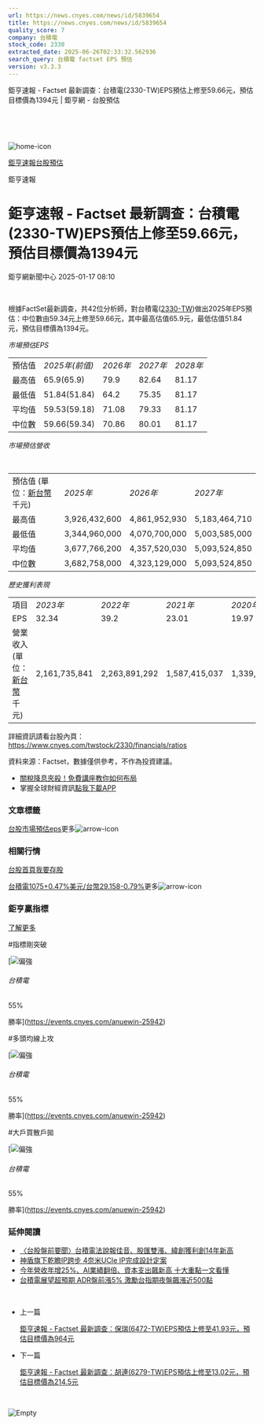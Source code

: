 ```yaml
---
url: https://news.cnyes.com/news/id/5839654
title: https://news.cnyes.com/news/id/5839654
quality_score: 7
company: 台積電
stock_code: 2330
extracted_date: 2025-06-26T02:33:32.562936
search_query: 台積電 factset EPS 預估
version: v3.3.3
---
```


鉅亨速報 - Factset 最新調查：台積電(2330-TW)EPS預估上修至59.66元，預估目標價為1394元 | 鉅亨網 - 台股預估

‌

‌

![home-icon](/assets/icons/breadCrumb/symbol-icon-home.svg)

[鉅亨速報](/news/cat/anue_live)[台股預估](/news/cat/tw_forecast)

鉅亨速報

# 鉅亨速報 - Factset 最新調查：台積電(2330-TW)EPS預估上修至59.66元，預估目標價為1394元

鉅亨網新聞中心 2025-01-17 08:10

‌

根據FactSet最新調查，共42位分析師，對台積電([2330-TW](https://www.cnyes.com/twstock/2330))做出2025年EPS預估：中位數由59.34元上修至59.66元，其中最高估值65.9元，最低估值51.84元，預估目標價為1394元。

*市場預估EPS*

|  |  |  |  |  |
| --- | --- | --- | --- | --- |
| 預估值 | *2025年(前值)* | *2026年* | *2027年* | *2028年* |
| 最高值 | 65.9(65.9) | 79.9 | 82.64 | 81.17 |
| 最低值 | 51.84(51.84) | 64.2 | 75.35 | 81.17 |
| 平均值 | 59.53(59.18) | 71.08 | 79.33 | 81.17 |
| 中位數 | 59.66(59.34) | 70.86 | 80.01 | 81.17 |

*市場預估營收*

‌

|  |  |  |  |
| --- | --- | --- | --- |
| 預估值 (單位：[新台幣](https://invest.cnyes.com/forex/detail/usdtwd)千元) | *2025年* | *2026年* | *2027年* |
| 最高值 | 3,926,432,600 | 4,861,952,930 | 5,183,464,710 |
| 最低值 | 3,344,960,000 | 4,070,700,000 | 5,003,585,000 |
| 平均值 | 3,677,766,200 | 4,357,520,030 | 5,093,524,850 |
| 中位數 | 3,682,758,000 | 4,323,129,000 | 5,093,524,850 |

*歷史獲利表現*

|  |  |  |  |  |
| --- | --- | --- | --- | --- |
| 項目 | *2023年* | *2022年* | *2021年* | *2020年* |
| EPS | 32.34 | 39.2 | 23.01 | 19.97 |
| 營業收入 (單位：[新台幣](https://invest.cnyes.com/forex/detail/usdtwd)千元) | 2,161,735,841 | 2,263,891,292 | 1,587,415,037 | 1,339,254,811 |

詳細資訊請看台股內頁：  
<https://www.cnyes.com/twstock/2330/financials/ratios>

資料來源：Factset，數據僅供參考，不作為投資建議。

* [關稅降息夾殺！免費講座教你如何布局](https://www.rsc.com.tw/Cnyes_RSC/SeminarBooking2025InvestmentOutlook.aspx?utm_source=anue&utm_medium=usstocks_end)
* 掌握全球財經資訊[點我下載APP](http://www.cnyes.com/app/?utm_source=mweb&utm_medium=HamMenuBanner&utm_campaign=fixed&utm_content=entr)

### 文章標籤

[台股](https://news.cnyes.com/tag/台股 "台股")[市場預估](https://news.cnyes.com/tag/市場預估 "市場預估")[eps](https://news.cnyes.com/tag/eps "eps")更多![arrow-icon](/assets/icons/arrows/arrow-down.svg)

### 相關行情

[台股首頁](https://www.cnyes.com/twstock)[我要存股](https://supr.link/8OHaU)

[台積電1075+0.47%](https://www.cnyes.com/twstock/2330)[美元/台幣29.158-0.79%](https://invest.cnyes.com/forex/detail/USDTWD)更多![arrow-icon](/assets/icons/arrows/arrow-down.svg)

### 鉅亨贏指標

[了解更多](https://events.cnyes.com/anuewin-25942)

#指標剛突破

[![偏強](/assets/icons/win-indicator/long.svg)

###### 台積電

55%

勝率](https://events.cnyes.com/anuewin-25942)

#多頭均線上攻

[![偏強](/assets/icons/win-indicator/long.svg)

###### 台積電

55%

勝率](https://events.cnyes.com/anuewin-25942)

#大戶買散戶拋

[![偏強](/assets/icons/win-indicator/long.svg)

###### 台積電

55%

勝率](https://events.cnyes.com/anuewin-25942)

### 延伸閱讀

* [〈台股盤前要聞〉台積電法說報佳音、股匯雙漲、緯創獲利創14年新高](/news/id/5839545)
* [神盾旗下乾瞻IP跨步 4奈米UCIe IP完成設計定案](/news/id/5839453)
* [今年營收年增25%、AI業績翻倍、資本支出飆新高 十大重點一文看懂](/news/id/5839411)
* [台積電展望超預期 ADR盤前漲5% 激勵台指期夜盤飆漲近500點](/news/id/5839378)

‌

* 上一篇

  [鉅亨速報 - Factset 最新調查：保瑞(6472-TW)EPS預估上修至41.93元，預估目標價為964元](/news/id/5840042)
* 下一篇

  [鉅亨速報 - Factset 最新調查：胡連(6279-TW)EPS預估上修至13.02元，預估目標價為214.5元](/news/id/5839356)

‌

![Empty](/assets/icons/skeleton/empty-image.svg)

‌